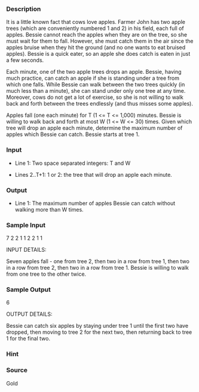 
### Description

It is a little known fact that cows love apples.  Farmer John has
two apple trees (which are conveniently numbered 1 and 2) in his
field, each full of apples.  Bessie cannot reach the apples when
they are on the tree, so she must wait for them to fall.  However,
she must catch them in the air since the apples bruise when they
hit the ground (and no one wants to eat bruised apples).  Bessie
is a quick eater, so an apple she does catch is eaten in just a few
seconds.

Each minute, one of the two apple trees drops an apple. Bessie,
having much practice, can catch an apple if she is standing under
a tree from which one falls. While Bessie can walk between the two
trees quickly (in much less than a minute), she can stand under
only one tree at any time. Moreover, cows do not get a lot of
exercise, so she is not willing to walk back and forth between the
trees endlessly (and thus misses some apples).

Apples fall (one each minute) for T (1 <= T <= 1,000) minutes.
Bessie is willing to walk back and forth at most W (1 <= W <= 30)
times. Given which tree will drop an apple each minute, determine
the maximum number of apples which Bessie can catch.  Bessie starts
at tree 1.


### Input

* Line 1: Two space separated integers: T and W

* Lines 2..T+1: 1 or 2: the tree that will drop an apple each minute.


### Output

* Line 1: The maximum number of apples Bessie can catch without
        walking more than W times.


### Sample Input

7 2
2
1
1
2
2
1
1

INPUT DETAILS:

Seven apples fall - one from tree 2, then two in a row from tree 1, then
two in a row from tree 2, then two in a row from tree 1. Bessie is 
willing to walk from one tree to the other twice.


### Sample Output

6

OUTPUT DETAILS:

Bessie can catch six apples by staying under tree 1 until the first two
have dropped, then moving to tree 2 for the next two, then returning back
to tree 1 for the final two.
### Hint

### Source
Gold